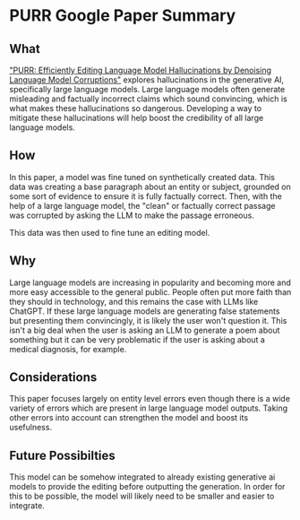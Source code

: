 # PURR Google Paper Summary

## What
["PURR: Efficiently Editing Language Model Hallucinations
by Denoising Language Model Corruptions"](https://arxiv.org/pdf/2305.14908.pdf) explores hallucinations in the generative AI, specifically large language models. Large language models often generate misleading and factually incorrect claims which sound convincing, which is what makes these hallucinations so dangerous. Developing a way to mitigate these hallucinations will help boost the credibility of all large language models.

## How
In this paper, a model was fine tuned on synthetically created data. This data was creating a base paragraph about an entity or subject, grounded on some sort of evidence to ensure it is fully factually correct. Then, with the help of a large language model, the "clean" or factually correct passage was corrupted by asking the LLM to make the passage erroneous. 

This data was then used to fine tune an editing model.

## Why
Large language models are increasing in popularity and becoming more and more easy accessible to the general public. People often put more faith than they should in technology, and this remains the case with LLMs like ChatGPT. If these large language models are generating false statements but presenting them convincingly, it is likely the user won't question it. This isn't a big deal when the user is asking an LLM to generate a poem about something but it can be very problematic if the user is asking about a medical diagnosis, for example. 

## Considerations
This paper focuses largely on entity level errors even though there is a wide variety of errors which are present in large language model outputs. Taking other errors into account can strengthen the model and boost its usefulness. 

## Future Possibilties
This model can be somehow integrated to already existing generative ai models to provide the editing before outputting the generation. In order for this to be possible, the model will likely need to be smaller and easier to integrate.
